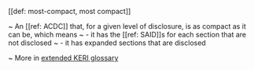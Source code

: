 [[def: most-compact, most compact]]

~ An [[ref: ACDC]] that, for a given level of disclosure, is as compact as it can be, which means
~ - it has the [[ref: SAID]]s for each section that are not disclosed 
~ - it has expanded sections that are disclosed 

~ More in <a href="https://weboftrust.github.io/WOT-terms/docs/glossary/most-compact">extended KERI glossary</a>
